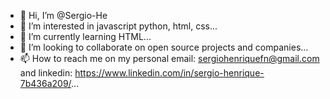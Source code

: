 - 👋 Hi, I’m @Sergio-He
- 👀 I’m interested in javascript python, html, css...
- 🌱 I’m currently learning HTML...
- 💞️ I’m looking to collaborate on open source projects and companies...
- 📫 How to reach me on my personal email: sergiohenriquefn@gmail.com and linkedin: https://www.linkedin.com/in/sergio-henrique-7b436a209/...

<!---
Sergio-He/Sergio-He is a ✨ special ✨ repository because its `README.md` (this file) appears on your GitHub profile.
You can click the Preview link to take a look at your changes.
--->

